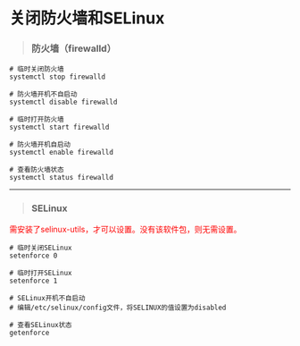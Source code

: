 # 关闭防火墙和SELinux

> ### 防火墙（firewalld）

```shell
# 临时关闭防火墙
systemctl stop firewalld

# 防火墙开机不自启动
systemctl disable firewalld

# 临时打开防火墙
systemctl start firewalld

# 防火墙开机自启动
systemctl enable firewalld

# 查看防火墙状态
systemctl status firewalld
```

---

> ### SELinux

<font color='red'> 需安装了selinux-utils，才可以设置。没有该软件包，则无需设置。</font>

```shell
# 临时关闭SELinux
setenforce 0

# 临时打开SELinux
setenforce 1

# SELinux开机不自启动
# 编辑/etc/selinux/config文件，将SELINUX的值设置为disabled

# 查看SELinux状态
getenforce
```
